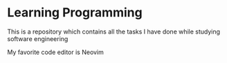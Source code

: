 # Learning Programming

This is a repository which contains all the tasks I have done while studying software engineering

My favorite code editor is Neovim
